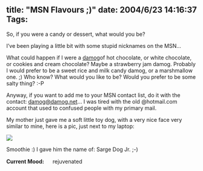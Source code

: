 title: "MSN Flavours ;)"
date: 2004/6/23 14:16:37
Tags: 
---
<p>So, if you were a candy or dessert, what would you be?

I&#8217;ve been playing a little bit with some stupid nicknames on the MSN&#8230;

What could happen if I were a <a href="mailto:damog@damog.net">damog</a>of hot chocolate, or white chocolate, or cookies and cream chocolate? Maybe a strawberry jam damog. Probably I would prefer to be a sweet rice and milk candy damog, or a marshmallow one. ;) Who know? What would you like to be? Would you prefer to be some salty thing? :-P

Anyway, if you want to add me to your MSN contact list, do it with the contact: damog@damog.net&#8230; I was tired with the old @hotmail.com account that used to confused people with my primary mail.

My mother just gave me a soft little toy dog, with a very nice face very similar to mine, here is a pic, just next to my laptop:

</p>
<a href="http://damog.net/images/sarge-dog.png"><img src="http://www.damog.net/images/sarge-dog-thumb.png"/></a><p>

Smoothie :) I gave him the name of: Sarge Dog Jr. ;-)
</p>
<strong>Current Mood:</strong> <img width="15" height="15" src="http://stat.livejournal.com/img/mood/growf/smileys/smile.gif"/> rejuvenated
